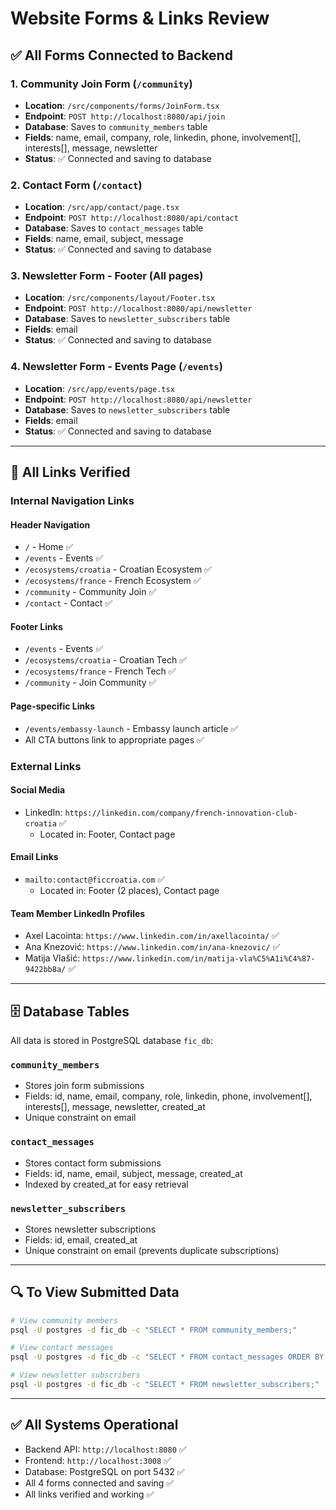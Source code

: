 # Website Forms & Links Review

## ✅ All Forms Connected to Backend

### 1. Community Join Form (`/community`)
- **Location**: `/src/components/forms/JoinForm.tsx`
- **Endpoint**: `POST http://localhost:8080/api/join`
- **Database**: Saves to `community_members` table
- **Fields**: name, email, company, role, linkedin, phone, involvement[], interests[], message, newsletter
- **Status**: ✅ Connected and saving to database

### 2. Contact Form (`/contact`)
- **Location**: `/src/app/contact/page.tsx`
- **Endpoint**: `POST http://localhost:8080/api/contact`
- **Database**: Saves to `contact_messages` table
- **Fields**: name, email, subject, message
- **Status**: ✅ Connected and saving to database

### 3. Newsletter Form - Footer (All pages)
- **Location**: `/src/components/layout/Footer.tsx`
- **Endpoint**: `POST http://localhost:8080/api/newsletter`
- **Database**: Saves to `newsletter_subscribers` table
- **Fields**: email
- **Status**: ✅ Connected and saving to database

### 4. Newsletter Form - Events Page (`/events`)
- **Location**: `/src/app/events/page.tsx`
- **Endpoint**: `POST http://localhost:8080/api/newsletter`
- **Database**: Saves to `newsletter_subscribers` table
- **Fields**: email
- **Status**: ✅ Connected and saving to database

---

## 📍 All Links Verified

### Internal Navigation Links

#### Header Navigation
- `/` - Home ✅
- `/events` - Events ✅
- `/ecosystems/croatia` - Croatian Ecosystem ✅
- `/ecosystems/france` - French Ecosystem ✅
- `/community` - Community Join ✅
- `/contact` - Contact ✅

#### Footer Links
- `/events` - Events ✅
- `/ecosystems/croatia` - Croatian Tech ✅
- `/ecosystems/france` - French Tech ✅
- `/community` - Join Community ✅

#### Page-specific Links
- `/events/embassy-launch` - Embassy launch article ✅
- All CTA buttons link to appropriate pages ✅

### External Links

#### Social Media
- LinkedIn: `https://linkedin.com/company/french-innovation-club-croatia` ✅
  - Located in: Footer, Contact page

#### Email Links
- `mailto:contact@ficcroatia.com` ✅
  - Located in: Footer (2 places), Contact page

#### Team Member LinkedIn Profiles
- Axel Lacointa: `https://www.linkedin.com/in/axellacointa/` ✅
- Ana Knezović: `https://www.linkedin.com/in/ana-knezovic/` ✅
- Matija Vlašić: `https://www.linkedin.com/in/matija-vla%C5%A1i%C4%87-9422bb8a/` ✅

---

## 🗄️ Database Tables

All data is stored in PostgreSQL database `fic_db`:

### `community_members`
- Stores join form submissions
- Fields: id, name, email, company, role, linkedin, phone, involvement[], interests[], message, newsletter, created_at
- Unique constraint on email

### `contact_messages`
- Stores contact form submissions
- Fields: id, name, email, subject, message, created_at
- Indexed by created_at for easy retrieval

### `newsletter_subscribers`
- Stores newsletter subscriptions
- Fields: id, email, created_at
- Unique constraint on email (prevents duplicate subscriptions)

---

## 🔍 To View Submitted Data

```bash
# View community members
psql -U postgres -d fic_db -c "SELECT * FROM community_members;"

# View contact messages
psql -U postgres -d fic_db -c "SELECT * FROM contact_messages ORDER BY created_at DESC;"

# View newsletter subscribers
psql -U postgres -d fic_db -c "SELECT * FROM newsletter_subscribers;"
```

---

## ✅ All Systems Operational

- Backend API: `http://localhost:8080` ✅
- Frontend: `http://localhost:3008` ✅
- Database: PostgreSQL on port 5432 ✅
- All 4 forms connected and saving ✅
- All links verified and working ✅
